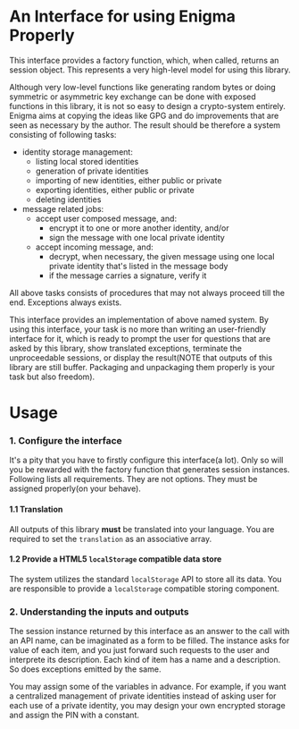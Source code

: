 An Interface for using Enigma Properly
======================================

This interface provides a factory function, which, when called, returns an
session object. This represents a very high-level model for using this library.

Although very low-level functions like generating random bytes or doing
symmetric or asymmetric key exchange can be done with exposed functions in this
library, it is not so easy to design a crypto-system entirely. Enigma aims
at copying the ideas like GPG and do improvements that are seen as necessary
by the author. The result should be therefore a system consisting of following
tasks:

* identity storage management:
    * listing local stored identities
    * generation of private identities
    * importing of new identities, either public or private
    * exporting identities, either public or private
    * deleting identities
* message related jobs:
    * accept user composed message, and:
        * encrypt it to one or more another identity, and/or
        * sign the message with one local private identity
    * accept incoming message, and:
        * decrypt, when necessary, the given message using one local private
          identity that's listed in the message body
        * if the message carries a signature, verify it

All above tasks consists of procedures that may not always proceed till the
end. Exceptions always exists.

This interface provides an implementation of above named system. By using this
interface, your task is no more than writing an user-friendly interface for it,
which is ready to prompt the user for questions that are asked by this library,
show translated exceptions, terminate the unproceedable sessions, or display
the result(NOTE that outputs of this library are still buffer. Packaging and
unpackaging them properly is your task but also freedom).


Usage
=====

### 1. Configure the interface

It's a pity that you have to firstly configure this interface(a lot). Only so
will you be rewarded with the factory function that generates session
instances. Following lists all requirements. They are not options. They must be
assigned properly(on your behave).

#### 1.1 Translation

All outputs of this library **must** be translated into your language. You are
required to set the `translation` as an associative array.

#### 1.2 Provide a HTML5 `localStorage` compatible data store

The system utilizes the standard `localStorage` API to store all its data. You
are responsible to provide a `localStorage` compatible storing component.


### 2. Understanding the inputs and outputs

The session instance returned by this interface as an answer to the call with
an API name, can be imaginated as a form to be filled. The instance asks for
value of each item, and you just forward such requests to the user and
interprete its description. Each kind of item has a name and a description. So
does exceptions emitted by the same.

You may assign some of the variables in advance. For example, if you want a
centralized management of private identities instead of asking user for each
use of a private identity, you may design your own encrypted storage and assign
the PIN with a constant.
